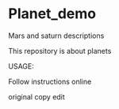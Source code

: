 # Planet_demo
Mars and saturn descriptions

This repository is about planets

USAGE:

Follow instructions online

original copy edit
